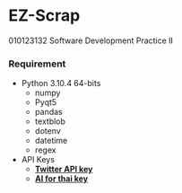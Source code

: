 # EZ-Scrap
010123132 Software Development Practice II
### Requirement
- Python 3.10.4 64-bits
  * numpy
  * Pyqt5
  * pandas
  * textblob
  * dotenv
  * datetime
  * regex
- API Keys
  *  <a href="https://developer.twitter.com/en/products/twitter-api"> <b>Twitter API key<b/>
  *  <a href="https://aiforthai.in.th/"> <b>AI for thai key<b/>
